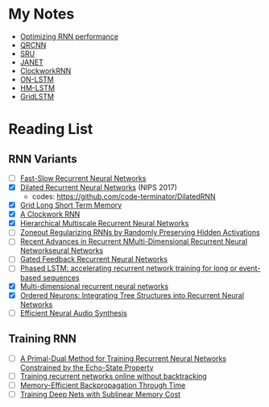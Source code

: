 
# My Notes

- [Optimizing RNN performance](Optimizing_RNN_performance/Optimizing_RNN_performance.pdf)
- [QRCNN](Quasi-Recurrent_neural_network/Quasi-Recurrent_neural_network.pdf)
- [SRU](Training_RNNs_as_Fast_as_CNNs/Training_RNNs_as_Fast_as_CNNs.pdf)
- [JANET](The_Unreasonable_Effectiveness_of_the_Forget_Gate/The_Unreasonable_Effectiveness_of_the_Forget_Gate.pdf)
- [ClockworkRNN](CW-RNN/A_Clockwork_RNN.pdf)
- [ON-LSTM](ON-LSTM/ON-LSTM.pdf)
- [HM-LSTM](HM-LSTM/Hierarchical_multiscale_RNN.pdf)
- [GridLSTM](GridLSTM/GridLSTM.pdf)

# Reading List

## RNN Variants

- [ ] [Fast-Slow Recurrent Neural Networks](https://arxiv.org/abs/1705.08639)
- [x] [Dilated Recurrent Neural Networks](https://arxiv.org/abs/1710.02224) (NIPS 2017)
    - codes: https://github.com/code-terminator/DilatedRNN
- [x] [Grid Long Short Term Memory](https://arxiv.org/abs/1507.01526)
- [x] [A Clockwork RNN](https://arxiv.org/abs/1402.3511)
- [x] [Hierarchical Multiscale Recurrent Neural Networks](https://arxiv.org/abs/1609.01704)
- [ ] [Zoneout Regularizing RNNs by Randomly Preserving Hidden Activations](https://arxiv.org/abs/1606.01305)
- [ ] [Recent Advances in Recurrent NMulti-Dimensional Recurrent Neural Networkseural Networks](https://arxiv.org/abs/1801.01078)
- [ ] [Gated Feedback Recurrent Neural Networks](https://arxiv.org/abs/1502.02367)
- [ ] [Phased LSTM: accelerating recurrent network training for long or event-based sequences](https://papers.nips.cc/paper/6310-phased-lstm-accelerating-recurrent-network-training-for-long-or-event-based-sequences.pdf)
- [x] [Multi-dimensional recurrent neural networks](https://arxiv.org/pdf/0705.2011.pdf)
- [x] [Ordered Neurons: Integrating Tree Structures into Recurrent Neural Networks](https://openreview.net/pdf?id=B1l6qiR5F7)
- [ ] [Efficient Neural Audio Synthesis](https://arxiv.org/abs/1802.08435)

## Training RNN

- [ ] [A Primal-Dual Method for Training Recurrent Neural Networks Constrained by the Echo-State Property](https://arxiv.org/pdf/1311.6091.pdf)
- [ ] [Training recurrent networks online without backtracking](https://arxiv.org/abs/1507.07680)
- [ ] [Memory-Efficient Backpropagation Through Time](https://arxiv.org/abs/1606.03401)
- [ ] [Training Deep Nets with Sublinear Memory Cost](https://arxiv.org/abs/1604.06174)
